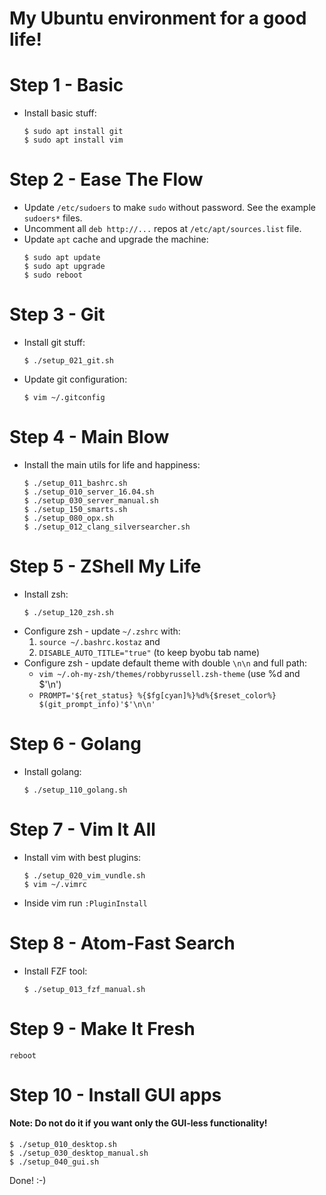 My Ubuntu environment for a good life!
======================================

Step 1 - Basic
==============
- Install basic stuff:
  ```
  $ sudo apt install git
  $ sudo apt install vim
  ```

Step 2 - Ease The Flow
======================
- Update `/etc/sudoers` to make `sudo` without password.
  See the example `sudoers*` files.
- Uncomment all `deb http://...` repos at `/etc/apt/sources.list` file.
- Update `apt` cache and upgrade the machine:
  ```
  $ sudo apt update
  $ sudo apt upgrade
  $ sudo reboot
  ```

Step 3 - Git
============
- Install git stuff:
  ```
  $ ./setup_021_git.sh
  ```
- Update git configuration:
  ```
  $ vim ~/.gitconfig
  ```

Step 4 - Main Blow
==================
- Install the main utils for life and happiness:
  ```
  $ ./setup_011_bashrc.sh
  $ ./setup_010_server_16.04.sh
  $ ./setup_030_server_manual.sh
  $ ./setup_150_smarts.sh
  $ ./setup_080_opx.sh
  $ ./setup_012_clang_silversearcher.sh
  ```

Step 5 - ZShell My Life
=======================
- Install zsh:
  ```
  $ ./setup_120_zsh.sh
  ```
- Configure zsh - update `~/.zshrc` with:
  1) `source ~/.bashrc.kostaz` and
  2) `DISABLE_AUTO_TITLE="true"` (to keep byobu tab name)
- Configure zsh - update default theme with double `\n\n` and full path:
  - `vim ~/.oh-my-zsh/themes/robbyrussell.zsh-theme` (use %d and $'\n')
  - `PROMPT='${ret_status} %{$fg[cyan]%}%d%{$reset_color%} $(git_prompt_info)'$'\n\n'`

Step 6 - Golang
===============
- Install golang:
  ```
  $ ./setup_110_golang.sh
  ```

Step 7 - Vim It All
===================
- Install vim with best plugins:
  ```
  $ ./setup_020_vim_vundle.sh
  $ vim ~/.vimrc
  ```
- Inside vim run `:PluginInstall`

Step 8 - Atom-Fast Search
=========================
- Install FZF tool:
  ```
  $ ./setup_013_fzf_manual.sh
  ```

Step 9 - Make It Fresh
======================
`reboot`


Step 10 - Install GUI apps
==========================
#### Note: Do **not** do it if you want only the GUI-less functionality!
  ```
  $ ./setup_010_desktop.sh
  $ ./setup_030_desktop_manual.sh
  $ ./setup_040_gui.sh
  ```

Done! :-)
